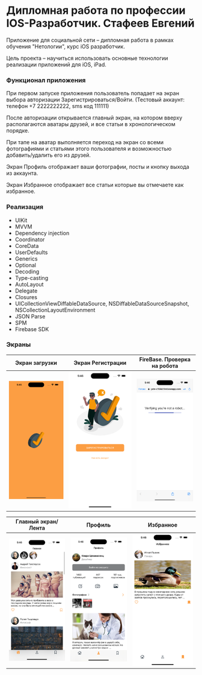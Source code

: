# Дипломная работа по профессии IOS-Разработчик. Стафеев Евгений

Приложение для социальной сети – дипломная работа в рамках обучения "Нетологии", курс iOS разработчик. 

Цель проекта – научиться использовать основные технологии реализации приложений для iOS, iPad.

### Функционал приложения

При первом запуске приложения пользователь попадает на экран выбора авторизации Зарегистрироваться/Войти. (Тестовый аккаунт: телефон +7 2222222222, sms код 111111)

После авторизации открывается главный экран, на котором вверху располагаются аватары друзей, и все статьи в хронологическом порядке.

При тапе на аватар выполняется переход на экран со всеми фотографиями и статьями этого пользователя и возможностью добавить/удалить его из друзей.

Экран Профиль отображает ваши фотографии, посты и кнопку выхода из аккаунта.

Экран Избранное отображает все статьи которые вы отмечаете как избранное.

### Реализация

- UIKit
- MVVM
- Dependency injection
- Coordinator
- CoreData
- UserDefaults
- Generics
- Optional
- Decoding
- Type-casting
- AutoLayout
- Delegate
- Closures
- UICollectionViewDiffableDataSource, NSDiffableDataSourceSnapshot, NSCollectionLayoutEnvironment
- JSON Parse
- SPM
- Firebase SDK


### Экраны
|               Экран загрузки            |          Экран Регистрации                |       FireBase. Проверка на робота            |
| :-------------------------------------: | :---------------------------------------: | :-------------------------------------------: |
| ![Экран загрузки](https://github.com/EvgeniyStafeev/DiplomNetology/blob/main/READMEAssets/Simulator%20Screen%20Shot%20-%20iPhone%2014%20Pro%20Max%20-%202023-09-01%20at%2017.45.32.png)| ![Экран Регистрации ](https://github.com/EvgeniyStafeev/DiplomNetology/blob/main/READMEAssets/Simulator%20Screen%20Shot%20-%20iPhone%2014%20Pro%20Max%20-%202023-09-01%20at%2017.46.07.png) | ![FireBase. Проверка на робота](https://github.com/EvgeniyStafeev/DiplomNetology/blob/main/READMEAssets/Simulator%20Screen%20Shot%20-%20iPhone%2014%20Pro%20Max%20-%202023-09-01%20at%2017.46.30.png) |

|               Главный экран/Лента       |                 Профиль                   |                  Избранное                    |
| :-------------------------------------: | :---------------------------------------: | :-------------------------------------------: |
| ![Главный экран/Лента ](https://github.com/EvgeniyStafeev/DiplomNetology/blob/main/READMEAssets/Simulator%20Screen%20Shot%20-%20iPhone%2014%20Pro%20Max%20-%202023-09-01%20at%2017.46.48.png)| ![Профиль](https://github.com/EvgeniyStafeev/DiplomNetology/blob/main/READMEAssets/Simulator%20Screen%20Shot%20-%20iPhone%2014%20Pro%20Max%20-%202023-09-01%20at%2017.46.53.png) | ![Избранное](https://github.com/EvgeniyStafeev/DiplomNetology/blob/main/READMEAssets/Simulator%20Screen%20Shot%20-%20iPhone%2014%20Pro%20Max%20-%202023-09-01%20at%2017.46.57.png) |
